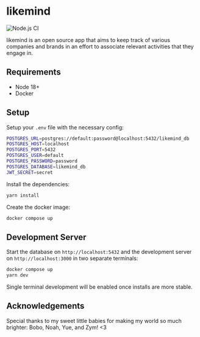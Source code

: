 # likemind

![Node.js CI](https://github.com/slyduda/likemind/actions/workflows/main.yml/badge.svg)

likemind is an open source app that aims to keep track of various companies and brands in an effort to associate relevant activities that they engage in.

## Requirements

- Node 18+
- Docker

## Setup

Setup your `.env` file with the necessary config:

```bash
POSTGRES_URL=postgres://default:password@localhost:5432/likemind_db
POSTGRES_HOST=localhost
POSTGRES_PORT=5432
POSTGRES_USER=default
POSTGRES_PASSWORD=password
POSTGRES_DATABASE=likemind_db
JWT_SECRET=secret
```

Install the dependencies:

```bash
yarn install
```

Create the docker image:

```bash
docker compose up
```

## Development Server

Start the database on `http://localhost:5432` and the development server on `http://localhost:3000` in two separate terminals:

```bash
docker compose up
yarn dev
```

Single terminal development will be enabled once installs are more stable.

## Acknowledgements

Special thanks to my sweet little babies for making my world so much brighter: Bobo, Noah, Yue, and Zym! <3
